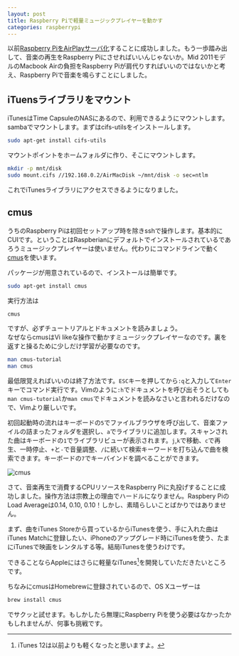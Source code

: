 ```yaml
---
layout: post
title: Raspberry Piで軽量ミュージックプレイヤーを動かす
categories: raspberrypi
---
```

以前[Raspberry PiをAirPlayサーバ化][usbaudio]することに成功しました。もう一歩踏み出して、音楽の再生をRaspberry Piにさせればいいんじゃないか。Mid 2011モデルのMacbook Airの負担をRaspberry Piが肩代りすればいいのではないかと考え、Raspberry Piで音楽を鳴らすことにしました。

## iTuensライブラリをマウント
iTunesはTime CapsuleのNASにあるので、利用できるようにマウントします。sambaでマウントします。まずはcifs-utilsをインストールします。

```bash
sudo apt-get install cifs-utils
```

マウントポイントをホームフォルダに作り、そこにマウントします。

```bash
mkdir -p mnt/disk
sudo mount.cifs //192.168.0.2/AirMacDisk ~/mnt/disk -o sec=ntlm
```

これでiTunesライブラリにアクセスできるようになりました。

## cmus

うちのRaspberry Piは初回セットアップ時を除きsshで操作します。基本的にCUIです。ということはRaspberianにデフォルトでインストールされているであろうミュージックプレイヤーは使いません。代わりにコマンドラインで動く[cmus][cmus]を使います。

パッケージが用意されているので、インストールは簡単です。

```bash
sudo apt-get install cmus
```

実行方法は

```bash
cmus
```

ですが、必ずチュートリアルとドキュメントを読みましょう。  
なぜならcmusはVi likeな操作で動かすミュージックプレイヤーなのです。裏を返すと操るために少しだけ学習が必要なのです。

```bash
man cmus-tutorial
man cmus
```

最低限覚えればいいのは終了方法です。`ESC`キーを押してから`:q`と入力して`Enter`キーでコマンド実行です。Vimのように`:h`でドキュメントを呼び出そうとしても`man cmus-tutorial`か`man cmus`でドキュメントを読みなさいと言われるだけなので、Vimより厳しいです。

初回起動時の流れはキーボードの`5`でファイルブラウザを呼び出して、音楽ファイルの詰まったフォルダを選択し、`a`でライブラリに追加します。スキャンされた曲はキーボードの`1`でライブラリビューが表示されます。`j`,`k`で移動、`c`で再生、一時停止、`+`と`-`で音量調整、`/`に続いて検索キーワードを打ち込んで曲を検索できます。キーボードの`7`でキーバインドを調べることができます。

![cmus](/images/raspberrypi-cli-musicplayer.png)

さて、音楽再生で消費するCPUリソースをRaspberry Piに丸投げすることに成功しました。操作方法は宗教上の理由でハードルになりません。Raspbery PiのLoad Averageは0.14, 0.10, 0.10！しかし、素晴らしいことばかりではありません。

まず、曲をiTunes Storeから買っているからiTunesを使う、手に入れた曲はiTunes Matchに登録したい、iPhoneのアップグレード時にiTunesを使う、たまにiTunesで映画をレンタルする等。結局iTunesを使うわけです。

できることならAppleにはさらに軽量なiTunes[^i_think_itunes]を開発していただきたいところです。

ちなみにcmusはHomebrewに登録されているので、OS Xユーザーは

```bash
brew install cmus
```

でサクッと試せます。もしかしたら無理にRaspberry Piを使う必要はなかったかもしれませんが、何事も挑戦です。

[usbaudio]: /2014/10/30/air-play-usb-audio-raspberrypi.html
[cmus]: https://cmus.github.io

[^i_think_itunes]: iTunes 12は以前よりも軽くなったと思いますよ。
